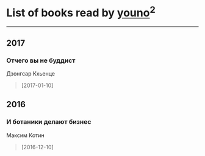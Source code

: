 # List of books read by [youno](http://vk.com/id302928912)<sup>2</sup>
---

## 2017

### Отчего вы не буддист
Дзонгсар Кхьенце
> [2017-01-10] 



## 2016

### И ботаники делают бизнес
Максим Котин
> [2016-12-10] 



